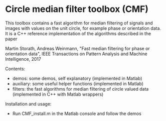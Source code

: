 # Circle median filter toolbox (CMF)
 
This toolbox contains a fast algorithm for median filtering of signals and images with values 
    on the unit circle, for example phase or orientation data.
It is a C++ reference implementation of the algorithms described in the paper

Martin Storath, Andreas Weinmann,
"Fast median filtering for phase or orientation data",
IEEE Transactions on Pattern Analysis and Machine Intelligence, 2017

Contents:
- demos:     some demos, self explanatory (implemented in Matlab)
- auxiliary: some useful helper functions (implemented in Matlab)
- filters:   the fast algorithms for median filtering of circle valued data 
(implemented in C++ with Matlab wrappers)

Installation and usage:

- Run CMF_install.m in the Matlab console and follow the demos 
